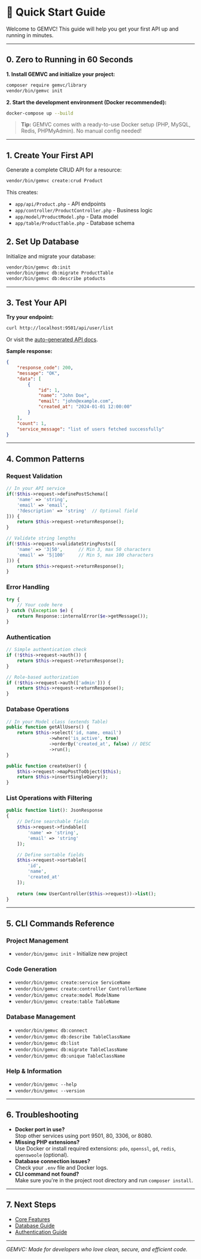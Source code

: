# 🚀 Quick Start Guide

Welcome to GEMVC! This guide will help you get your first API up and running in minutes.

---

## 0. Zero to Running in 60 Seconds

**1. Install GEMVC and initialize your project:**
```bash
composer require gemvc/library
vendor/bin/gemvc init
```

**2. Start the development environment (Docker recommended):**
```bash
docker-compose up --build
```
> **Tip:** GEMVC comes with a ready-to-use Docker setup (PHP, MySQL, Redis, PHPMyAdmin). No manual config needed!

---

## 1. Create Your First API

Generate a complete CRUD API for a resource:

```bash
vendor/bin/gemvc create:crud Product
```

This creates:
- `app/api/Product.php` - API endpoints
- `app/controller/ProductController.php` - Business logic
- `app/model/ProductModel.php` - Data model
- `app/table/ProductTable.php` - Database schema

## 2. Set Up Database

Initialize and migrate your database:

```bash
vendor/bin/gemvc db:init
vendor/bin/gemvc db:migrate ProductTable
vendor/bin/gemvc db:describe ptoducts

```

---

## 3. Test Your API

**Try your endpoint:**
```bash
curl http://localhost:9501/api/user/list
```
Or visit the [auto-generated API docs](http://localhost:9501/index/document).

**Sample response:**
```json
{
    "response_code": 200,
    "message": "OK",
    "data": [
        {
            "id": 1,
            "name": "John Doe",
            "email": "john@example.com",
            "created_at": "2024-01-01 12:00:00"
        }
    ],
    "count": 1,
    "service_message": "list of users fetched successfully"
}
```

---

## 4. Common Patterns

### Request Validation
```php
// In your API service
if(!$this->request->definePostSchema([
    'name' => 'string',
    'email' => 'email',
    '?description' => 'string'  // Optional field
])) {
    return $this->request->returnResponse();
}

// Validate string lengths
if(!$this->request->validateStringPosts([
    'name' => '3|50',      // Min 3, max 50 characters
    'email' => '5|100'     // Min 5, max 100 characters
])) {
    return $this->request->returnResponse();
}
```

### Error Handling
```php
try {
    // Your code here
} catch (\Exception $e) {
    return Response::internalError($e->getMessage());
}
```

### Authentication
```php
// Simple authentication check
if (!$this->request->auth()) {
    return $this->request->returnResponse();
}

// Role-based authorization
if (!$this->request->auth(['admin'])) {
    return $this->request->returnResponse();
}
```

### Database Operations
```php
// In your Model class (extends Table)
public function getAllUsers() {
    return $this->select('id, name, email')
                ->where('is_active', true)
                ->orderBy('created_at', false) // DESC
                ->run();
}

public function createUser() {
    $this->request->mapPostToObject($this);
    return $this->insertSingleQuery();
}
```

### List Operations with Filtering
```php
public function list(): JsonResponse
{
    // Define searchable fields
    $this->request->findable([
        'name' => 'string',
        'email' => 'string'
    ]);

    // Define sortable fields
    $this->request->sortable([
        'id',
        'name',
        'created_at'
    ]);
    
    return (new UserController($this->request))->list();
}
```

---

## 5. CLI Commands Reference

### Project Management
- `vendor/bin/gemvc init` - Initialize new project

### Code Generation
- `vendor/bin/gemvc create:service ServiceName`
- `vendor/bin/gemvc create:controller ControllerName`
- `vendor/bin/gemvc create:model ModelName`
- `vendor/bin/gemvc create:table TableName`

### Database Management
- `vendor/bin/gemvc db:connect`
- `vendor/bin/gemvc db:describe TableClassName`
- `vendor/bin/gemvc db:list`
- `vendor/bin/gemvc db:migrate TableClassName`
- `vendor/bin/gemvc db:unique TableClassName`

### Help & Information
- `vendor/bin/gemvc --help`
- `vendor/bin/gemvc --version`

---

## 6. Troubleshooting

- **Docker port in use?**  
  Stop other services using port 9501, 80, 3306, or 8080.
- **Missing PHP extensions?**  
  Use Docker or install required extensions: `pdo`, `openssl`, `gd`, `redis`, `openswoole` (optional).
- **Database connection issues?**  
  Check your `.env` file and Docker logs.
- **CLI command not found?**  
  Make sure you're in the project root directory and run `composer install`.

---

## 7. Next Steps

- [Core Features](../features/api.md)
- [Database Guide](../core/database-architecture.md)
- [Authentication Guide](../guides/authentication.md)

---

*GEMVC: Made for developers who love clean, secure, and efficient code.* 
